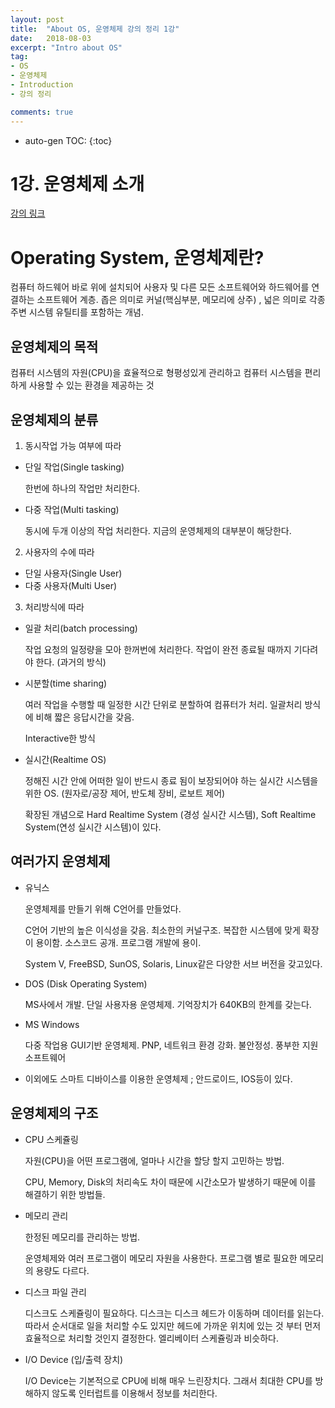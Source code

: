 ```yaml
---
layout: post
title:  "About OS, 운영체제 강의 정리 1강"
date:   2018-08-03
excerpt: "Intro about OS"
tag:
- OS
- 운영체제
- Introduction
- 강의 정리

comments: true
---
```

* auto-gen TOC:
{:toc}

# 1강. 운영체제 소개

[강의 링크](https://core.ewha.ac.kr/publicview/C0101020140307151724641842?vmode=f)


# Operating System, 운영체제란?

컴퓨터 하드웨어 바로 위에 설치되어 사용자 및 다른 모든 소프트웨어와 하드웨어를 연결하는 소프트웨어 계층. 좁은 의미로 커널(핵심부분, 메모리에 상주) , 넓은 의미로 각종 주변 시스템 유틸티를 포함하는 개념.

## 운영체제의 목적

컴퓨터 시스템의 자원(CPU)을 효율적으로 형평성있게 관리하고 컴퓨터 시스템을 편리하게  사용할 수 있는 환경을 제공하는 것

## 운영체제의 분류

1. 동시작업 가능 여부에 따라
  - 단일 작업(Single tasking)

    한번에 하나의 작업만 처리한다.

  - 다중 작업(Multi tasking)

    동시에 두개 이상의 작업 처리한다. 지금의 운영체제의 대부분이 해당한다.

2. 사용자의 수에 따라

- 단일 사용자(Single User)
- 다중 사용자(Multi User)

3. 처리방식에 따라

- 일괄 처리(batch processing)

  작업 요청의 일정량을 모아 한꺼번에 처리한다. 작업이 완전 종료될 때까지 기다려야 한다. (과거의 방식)

- 시분할(time sharing)

  여러 작업을 수행할 때 일정한 시간 단위로 분할하여 컴퓨터가 처리. 일괄처리 방식에 비해 짧은 응답시간을 갖음.

  Interactive한 방식

- 실시간(Realtime OS)

  정해진 시간 안에 어떠한 일이 반드시 종료 됨이 보장되어야 하는 실시간 시스템을 위한 OS. (원자로/공장 제어, 반도체 장비, 로보트 제어)

  확장된 개념으로 Hard Realtime System (경성 실시간 시스템), Soft Realtime System(연성 실시간 시스템)이 있다.

## 여러가지 운영체제

- 유닉스

  운영체제를 만들기 위해 C언어를 만들었다.

  C언어 기반의 높은 이식성을 갖음. 최소한의 커널구조. 복잡한 시스템에 맞게 확장이 용이함. 소스코드 공개. 프로그램 개발에 용이.

  System V, FreeBSD, SunOS, Solaris, Linux같은 다양한 서브 버전을 갖고있다.

- DOS (Disk Operating System)

  MS사에서 개발. 단일 사용자용 운영체제. 기억장치가 640KB의 한계를 갖는다.

- MS Windows

  다중 작업용 GUI기반 운영체제. PNP, 네트워크 환경 강화. 불안정성. 풍부한 지원 소프트웨어

- 이외에도 스마트 디바이스를 이용한 운영체제 ; 안드로이드, IOS등이 있다.

## 운영체제의 구조

- CPU 스케쥴링

  자원(CPU)을 어떤 프로그램에, 얼마나 시간을 할당 할지 고민하는 방법.

  CPU, Memory, Disk의 처리속도 차이 때문에 시간소모가 발생하기 때문에 이를 해결하기 위한 방법들.

- 메모리 관리

  한정된 메모리를 관리하는 방법.

  운영체제와 여러 프로그램이 메모리 자원을 사용한다. 프로그램 별로 필요한 메모리의 용량도 다르다.

- 디스크 파일 관리

  디스크도 스케쥴링이 필요하다. 디스크는 디스크 헤드가 이동하며 데이터를 읽는다. 따라서 순서대로 일을 처리할 수도 있지만 헤드에 가까운 위치에 있는 것 부터 먼저 효율적으로 처리할 것인지 결정한다. 엘리베이터 스케쥴링과 비슷하다.

- I/O Device (입/출력 장치)

  I/O Device는 기본적으로 CPU에 비해 매우 느린장치다. 그래서 최대한 CPU를 방해하지 않도록 인터럽트를 이용해서 정보를 처리한다.
